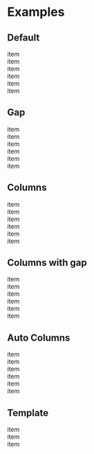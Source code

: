 <script lang="ts">
	import Preview from '$lib/components/Preview.svelte';
</script>

# Examples

## Default

<Preview>
  <div class="grid">
    <div class="border">item</div>
    <div class="border">item</div>
    <div class="border">item</div>
    <div class="border">item</div>
    <div class="border">item</div>
    <div class="border">item</div>
  </div>
</Preview>

## Gap

<Preview>
  <div class="grid gap-2">
    <div class="border">item</div>
    <div class="border">item</div>
    <div class="border">item</div>
    <div class="border">item</div>
    <div class="border">item</div>
    <div class="border">item</div>
  </div>
</Preview>

## Columns

<Preview>
  <div class="grid grid-cols-4">
    <div class="border">item</div>
    <div class="border">item</div>
    <div class="border">item</div>
    <div class="border">item</div>
    <div class="border">item</div>
    <div class="border">item</div>
  </div>
</Preview>

## Columns with gap

<Preview>
  <div class="grid grid-cols-4 gap-2">
    <div class="border">item</div>
    <div class="border">item</div>
    <div class="border">item</div>
    <div class="border">item</div>
    <div class="border">item</div>
    <div class="border">item</div>
  </div>
</Preview>

## Auto Columns

<Preview>
  <div class="grid grid-cols-[repeat(auto-fill,minmax(160px,1fr))] gap-2">
    <div class="border">item</div>
    <div class="border">item</div>
    <div class="border">item</div>
    <div class="border">item</div>
    <div class="border">item</div>
    <div class="border">item</div>
    </div>
</Preview>

## Template

<Preview>
  <div class="grid grid-cols-[auto,1fr,auto] gap-2">
    <div class="border">item</div>
    <div class="border">item</div>
    <div class="border">item</div>
  </div>
</Preview>
